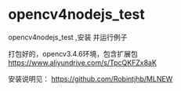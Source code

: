 # opencv4nodejs_test
opencv4nodejs_test ,安装 并运行例子


打包好的，opencv3.4.6环境，包含扩展包
 https://www.aliyundrive.com/s/TpcQKFZx8aK

 安装说明见：
    https://github.com/Robintjhb/MLNEW
    